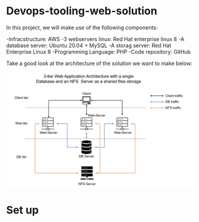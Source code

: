 # Devops-tooling-web-solution

In this project, we will make use of the following components:

-Infracstructure: AWS
-3 webservers linux: Red Hat enterprise linux 8
-A database server: Ubuntu 20.04 + MySQL
-A storag server: Red Hat Enterprise Linux 8
-Programming Language: PHP
-Code repository: GitHub

Take a good look at the architecture of the solution we want to make below:

![solution](./images/architecture.jpg)

# Set up


